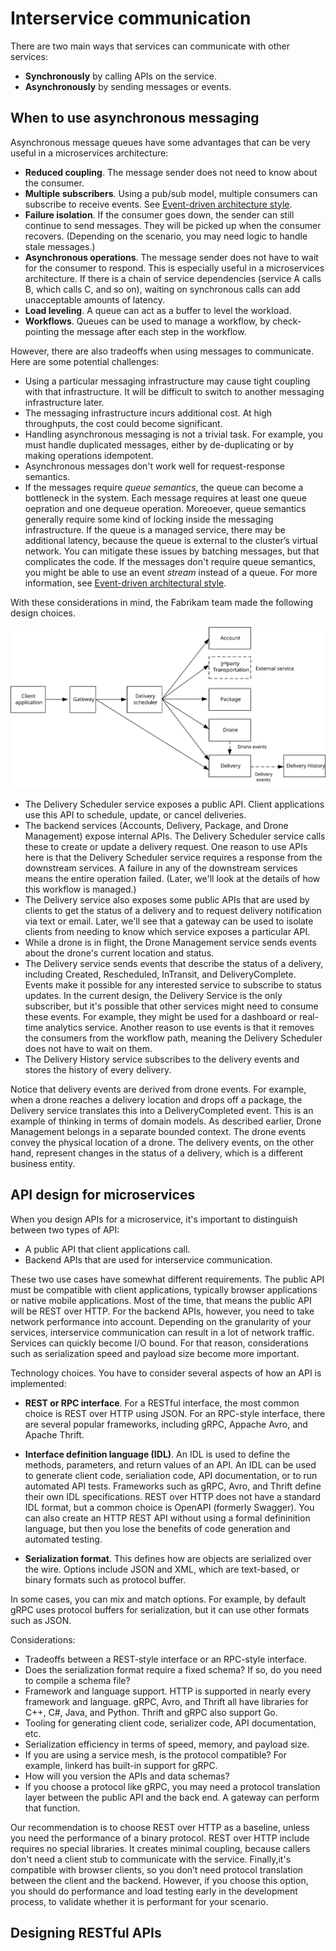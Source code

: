 # Interservice communication

There are two main ways that services can communicate with other services:

- **Synchronously** by calling APIs on the service.
- **Asynchronously** by sending messages or events.   


## When to use asynchronous messaging

Asynchronous message queues have some advantages that can be very useful in a microservices architecture:

- **Reduced coupling**. The message sender does not need to know about the consumer. 
- **Multiple subscribers**. Using a pub/sub model, multiple consumers can subscribe to receive events. See [Event-driven architecture style](/azure/architecture/guide/architecture-styles/event-driven).
- **Failure isolation**. If the consumer goes down, the sender can still continue to send messages. They will be picked up when the consumer recovers. (Depending on the scenario, you may need logic to handle stale messages.)
- **Asynchronous operations**. The message sender does not have to wait for the consumer to respond. This is especially useful in a microservices architecture. If there is a chain of service dependencies (service A calls B, which calls C, and so on), waiting on synchronous calls can add unacceptable amounts of latency.
- **Load leveling**. A queue can act as a buffer to level the workload. 
- **Workflows**. Queues can be used to manage a workflow, by check-pointing the message after each step in the workflow.

However, there are also tradeoffs when using messages to communicate. Here are some potential challenges:

- Using a particular messaging infrastructure may cause tight coupling with that infrastructure. It will be difficult to switch to another messaging infrastructure later.
- The messaging infrastructure incurs additional cost. At high throughputs, the cost could become significant.
- Handling asynchronous messaging is not a trivial task. For example, you must handle duplicated messages, either by de-duplicating or by making operations idempotent. 
- Asynchronous messages don't work well for request-response semantics. 
- If the messages require *queue semantics*, the queue can become a bottleneck in the system. Each message requires at least one queue oepration and one dequeue operation. Moreoever, queue semantics generally require some kind of locking inside the messaging infrastructure. If the queue is a managed service, there may be additional latency, because the queue is external to the cluster’s virtual network. You can mitigate these issues by batching messages, but that complicates the code. If the messages don't require queue semantics, you might be able to use an event *stream* instead of a queue. For more information, see [Event-driven architectural style](../guide/architecture-styles/event-driven.md).  


With these considerations in mind, the Fabrikam team made the following design choices.

![](./images/communication.svg)

- The Delivery Scheduler service exposes a public API. Client applications use this API to schedule, update, or cancel deliveries.
- The backend services (Accounts, Delivery, Package, and Drone Management) expose internal APIs. The Delivery Scheduler service calls these to create or update a delivery request. One reason to use APIs here is that the Delivery Scheduler service requires a response from the downstream services. A failure in any of the downstream services means the entire operation failed. (Later, we'll look at the details of how this workflow is managed.) 
- The Delivery service also exposes some public APIs that are used by clients to get the status of a delivery and to request delivery notification via text or email. Later, we'll see that a gateway can be used to isolate clients from needing to know which service exposes a particular API. 
- While a drone is in flight, the Drone Management service sends events about the drone's current location and status. 
- The Delivery service sends events that describe the status of a delivery, including Created, Rescheduled, InTransit, and DeliveryComplete. Events make it possible for any interested service to subscribe to status updates. In the current design, the Delivery Service is the only subscriber, but it's possible that other services might need to consume these events. For example, they might be used for a dashboard or real-time analytics service. Another reason to use events is that it removes the consumers from the workflow path, meaning the Delivery Scheduler does not have to wait on them.
- The Delivery History service subscribes to the delivery events and stores the history of every delivery. 

Notice that delivery events are derived from drone events. For example, when a drone reaches a delivery location and drops off a package, the Delivery service translates this into a DeliveryCompleted event. This is an example of thinking in terms of domain models. As described earlier, Drone Management belongs in a separate bounded context. The drone events convey the physical location of a drone. The delivery events, on the other hand, represent changes in the status of a delivery, which is a different business entity.
  

## API design for microservices

When you design APIs for a microservice, it's important to distinguish between two types of API:

- A public API that client applications call. 
- Backend APIs that are used for interservice communication.

These two use cases have somewhat different requirements. The public API must be compatible with client applications, typically browser applications or native mobile applications. Most of the time, that means the public API will be REST over HTTP. For the backend APIs, however, you need to take network performance into account. Depending on the granularity of your services, interservice communication can result in a lot of network traffic. Services can quickly become I/O bound. For that reason, considerations such as serialization speed and payload size become more important.

Technology choices. You have to consider several aspects of how an API is implemented:

- **REST or RPC interface**. For a RESTful interface, the most common choice is REST over HTTP using JSON. For an RPC-style interface, there are several popular frameworks, including gRPC, Appache Avro, and Apache Thrift.  

- **Interface definition language (IDL)**. An IDL is used to define the methods, parameters, and return values of an API. An IDL can be used to generate client code, serialiation code, API documentation, or to run automated API tests. Frameworks such as gRPC, Avro, and Thrift define their own IDL specifications. REST over HTTP does not have a standard IDL format, but a common choice is OpenAPI (formerly Swagger). You can also create an HTTP REST API without using a formal defininition language, but then you lose the benefits of code generation and automated testing.

- **Serialization format**. This defines how are objects are serialized over the wire. Options include JSON and XML, which are text-based, or binary formats such as protocol buffer. 

In some cases, you can mix and match options. For example, by default gRPC uses protocol buffers for serialization, but it can use other formats such as JSON.

Considerations:

- Tradeoffs between a REST-style interface or an RPC-style interface.
- Does the serialization format require a fixed schema? If so, do you need to compile a schema file?
- Framework and language support. HTTP is supported in nearly every framework and language. gRPC, Avro, and Thrift all have libraries for C++, C#, Java, and Python. Thrift and gRPC also support Go. 
- Tooling for generating client code, serializer code, API documentation, etc. 
- Serialization efficiency in terms of speed, memory, and payload size.
-  If you are using a service mesh, is the protocol compatible? For example, linkerd has built-in support for gRPC.
- How will you version the APIs and data schemas?
- If you choose a protocol like gRPC, you may need a protocol translation layer between the public API and the back end. A gateway can perform that function.

Our recommendation is to choose REST over HTTP as a baseline, unless you need the performance of a binary protocol. REST over HTTP include requires no special libraries. It creates minimal coupling, because callers don't need a client stub to communicate with the service. Finally,it's compatible with browser clients, so you don’t need protocol translation between the client and the backend. However, if you choose this option, you should do performance and load testing early in the development process, to validate whether it is performant for your scenario.

## Designing RESTful APIs

